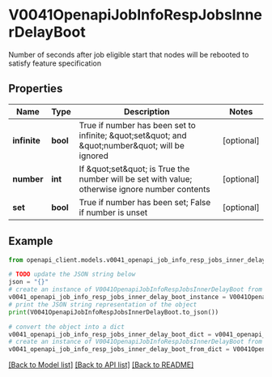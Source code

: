 # V0041OpenapiJobInfoRespJobsInnerDelayBoot

Number of seconds after job eligible start that nodes will be rebooted to satisfy feature specification

## Properties

Name | Type | Description | Notes
------------ | ------------- | ------------- | -------------
**infinite** | **bool** | True if number has been set to infinite; \&quot;set\&quot; and \&quot;number\&quot; will be ignored | [optional] 
**number** | **int** | If \&quot;set\&quot; is True the number will be set with value; otherwise ignore number contents | [optional] 
**set** | **bool** | True if number has been set; False if number is unset | [optional] 

## Example

```python
from openapi_client.models.v0041_openapi_job_info_resp_jobs_inner_delay_boot import V0041OpenapiJobInfoRespJobsInnerDelayBoot

# TODO update the JSON string below
json = "{}"
# create an instance of V0041OpenapiJobInfoRespJobsInnerDelayBoot from a JSON string
v0041_openapi_job_info_resp_jobs_inner_delay_boot_instance = V0041OpenapiJobInfoRespJobsInnerDelayBoot.from_json(json)
# print the JSON string representation of the object
print(V0041OpenapiJobInfoRespJobsInnerDelayBoot.to_json())

# convert the object into a dict
v0041_openapi_job_info_resp_jobs_inner_delay_boot_dict = v0041_openapi_job_info_resp_jobs_inner_delay_boot_instance.to_dict()
# create an instance of V0041OpenapiJobInfoRespJobsInnerDelayBoot from a dict
v0041_openapi_job_info_resp_jobs_inner_delay_boot_from_dict = V0041OpenapiJobInfoRespJobsInnerDelayBoot.from_dict(v0041_openapi_job_info_resp_jobs_inner_delay_boot_dict)
```
[[Back to Model list]](../README.md#documentation-for-models) [[Back to API list]](../README.md#documentation-for-api-endpoints) [[Back to README]](../README.md)


